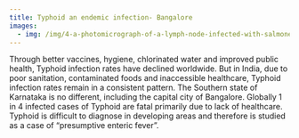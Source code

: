 ```yaml
---
title: Typhoid an endemic infection- Bangalore
images:
  - img: /img/4-a-photomicrograph-of-a-lymph-node-infected-with-salmonella-typhi.jpg
---
```

Through better vaccines, hygiene, chlorinated water and improved public health, Typhoid infection rates have declined worldwide. But in India, due to poor sanitation, contaminated foods and inaccessible healthcare, Typhoid infection rates remain in a consistent pattern. The Southern state of Karnataka is no different, including the capital city of Bangalore. Globally 1 in 4 infected cases of Typhoid are fatal primarily due to lack of healthcare. Typhoid is difficult to diagnose in developing areas and therefore is studied as a case of “presumptive enteric fever”.
